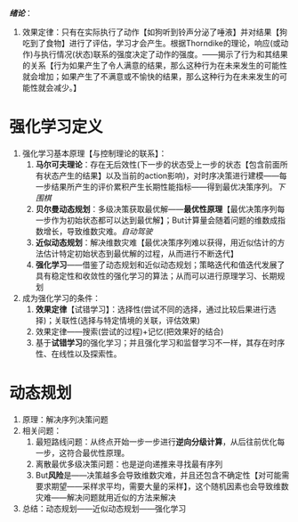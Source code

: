 ***绪论***：
1. 效果定律：只有在实际执行了动作【如狗听到铃声分泌了唾液】并对结果【狗吃到了食物】进行了评估，学习才会产生。根据Thorndike的理论，响应(或动作)与执行情况(状态)联系的强度决定了动作的强度。——揭示了行为和其结果的关系【行为如果产生了令人满意的结果，那么这种行为在未来发生的可能性就会增加；如果产生了不满意或不愉快的结果，那么这种行为在未来发生的可能性就会减少。】
# 强化学习定义
1. 强化学习基本原理【与控制理论的联系】：
	1. **马尔可夫理论**：存在无后效性(下一步的状态受上一步的状态【包含前面所有状态产生的结果】以及当前的action影响)，对时序决策进行建模——每一步结果所产生的评价累积产生长期性能指标——得到最优决策序列。*下围棋*
	2. **贝尔曼动态规划**：多级决策获取最优解——**最优性原理**【最优决策序列每一步作为初始状态都可以达到最优解】；But计算量会随着问题的维数成指数增长，导致维数灾难。*自动驾驶*
	3. **近似动态规划**：解决维数灾难【最优决策序列难以获得，用近似估计的方法估计特定初始状态到最优解的过程，从而进行不断迭代】
	4. **强化学习**——借鉴了动态规划和近似动态规划；策略迭代和值迭代发展了具有稳定性和收敛性的强化学习的算法；从而可以进行原理学习、长期规划
2. 成为强化学习的条件：
	1. **效果定律**【试错学习】：选择性(尝试不同的选择，通过比较后果进行选择)；关联性(选择与特定情境的关联，评估效果)
	2. 效果定律——搜索(尝试的过程)+记忆(把效果好的结合)
	3. 基于**试错学习**的强化学习；并且强化学习和监督学习不一样，其存在时序性、在线性以及探索性。 
# 动态规划
1. 原理：解决序列决策问题
2. 相关问题：
	1. 最短路线问题：从终点开始一步一步进行**逆向分级计算**，从后往前优化每一步，这符合最优性原理。
	2. 离散最优多级决策问题：也是逆向递推来寻找最有序列
	3. But**风险**是——决策越多会导致维数灾难，并且还包含不确定性【对可能需要求期望——采样求平均，需要大量的采样】，这个随机因素也会导致维数灾难——解决问题就用近似的方法来解决
3. 总结：动态规划——近似动态规划——强化学习